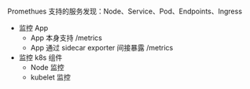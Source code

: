 ### 

Promethues 支持的服务发现：Node、Service、Pod、Endpoints、Ingress

* 监控 App
    * App 本身支持 /metrics
    * App 通过 sidecar exporter 间接暴露 /metrics
* 监控 k8s 组件
    * Node 监控 
    * kubelet 监控